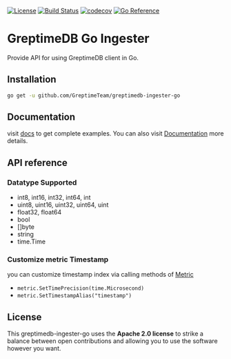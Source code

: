 [![License](https://img.shields.io/badge/License-Apache%202.0-blue.svg)](https://github.com/GreptimeTeam/greptimedb-ingester-go/blob/main/LICENSE)
[![Build Status](https://github.com/greptimeteam/greptimedb-ingester-go/actions/workflows/ci.yml/badge.svg)](https://github.com/GreptimeTeam/greptimedb-ingester-go/blob/main/.github/workflows/ci.yml)
[![codecov](https://codecov.io/gh/GreptimeTeam/greptimedb-ingester-go/branch/main/graph/badge.svg?token=76KIKITADQ)](https://codecov.io/gh/GreptimeTeam/greptimedb-ingester-go)
[![Go Reference](https://pkg.go.dev/badge/github.com/GreptimeTeam/greptimedb-ingester-go.svg)](https://pkg.go.dev/github.com/GreptimeTeam/greptimedb-ingester-go)

# GreptimeDB Go Ingester

Provide API for using GreptimeDB client in Go.

## Installation

```sh
go get -u github.com/GreptimeTeam/greptimedb-ingester-go
```

## Documentation

visit [docs](./docs) to get complete examples. You can also visit [Documentation][document] more details.

## API reference

### Datatype Supported

- int8, int16, int32, int64, int
- uint8, uint16, uint32, uint64, uint
- float32, float64
- bool
- []byte
- string
- time.Time

### Customize metric Timestamp

you can customize timestamp index via calling methods of [Metric][metric_doc]

- `metric.SetTimePrecision(time.Microsecond)`
- `metric.SetTimestampAlias("timestamp")`

## License

This greptimedb-ingester-go uses the __Apache 2.0 license__ to strike a balance
between open contributions and allowing you to use the software however you want.

<!-- links -->
[document]: https://pkg.go.dev/github.com/GreptimeTeam/greptimedb-ingester-go
[metric_doc]: https://pkg.go.dev/github.com/GreptimeTeam/greptimedb-ingester-go#Metric
